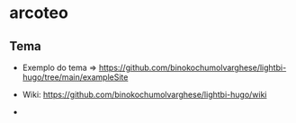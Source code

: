 # arcoteo


## Tema
- Exemplo do tema => https://github.com/binokochumolvarghese/lightbi-hugo/tree/main/exampleSite

- Wiki: https://github.com/binokochumolvarghese/lightbi-hugo/wiki
- 